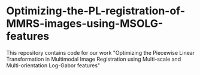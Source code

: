 # Optimizing-the-PL-registration-of-MMRS-images-using-MSOLG-features
This repository contains code for our work "Optimizing the Piecewise Linear Transformation in Multimodal Image Registration using Multi-scale and Multi-orientation Log-Gabor features"
